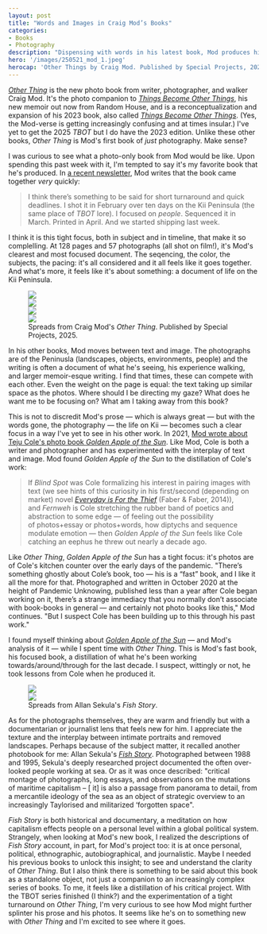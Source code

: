```yaml
---
layout: post
title: "Words and Images in Craig Mod’s Books"
categories:
- Books
- Photography
description: "Dispensing with words in his latest book, Mod produces his most direct work yet."
hero: '/images/250521_mod_1.jpeg'
herocap: 'Other Things by Craig Mod. Published by Special Projects, 2025.'
---
```


[*Other Thing*](https://craigmod.com/books/other_thing/) is the new photo book from writer, photographer, and walker Craig Mod. It's the photo companion to [*Things Become Other Things*](https://craigmod.com/books/things_become_other_things/), his new memoir out now from Random House, and is a reconceptualization and expansion of his 2023 book, also called [*Things Become Other Things*](https://shop.specialprojects.jp/products/things-become-other-things-1st-ed/). (Yes, the Mod-verse is getting increasingly confusing and at times insular.) I've yet to get the 2025 *TBOT* but I do have the 2023 edition. Unlike these other books, *Other Thing* is Mod's first book of *just* photography. Make sense?

I was curious to see what a photo-only book from Mod would be like. Upon spending this past week with it, I'm tempted to say it's my favorite book that he's produced. In [a recent newsletter](https://craigmod.com/roden/105/), Mod writes that the book came together *very* quickly:

> I think there’s something to be said for short turnaround and quick deadlines. I shot it in February over ten days on the Kii Peninsula (the same place of _TBOT_ lore). I focused on _people_. Sequenced it in March. Printed in April. And we started shipping last week.

I think it is this tight focus, both in subject and in timeline, that make it so complelling. At 128 pages and 57 photographs (all shot on film!), it's Mod's clearest and most focused document. The seqencing, the color, the subjects, the pacing: it's all considered and it all feels like it goes together. And what's more, it feels like it's about something: a document of life on the Kii Peninsula.

<figure>

<div class="left"><img src="/images/250521_mod_2.jpeg">
        </div>
<div class="right">
               <img src="/images/250521_mod_3.jpeg">
</div>

<div class="left"><img src="/images/250521_mod_5.jpeg">
        </div>
<div class="right">
               <img src="/images/250521_mod_8.jpeg">
</div>

<figcaption>Spreads from Craig Mod's <i>Other Thing</i>. Published by Special Projects, 2025.</figcaption>

</figure>

In his other books, Mod moves between text and image. The photographs are of the Peninusla (landscapes, objects, environments, people) and the writing is often a document of what he's seeing, his experience walking, and larger memoir-esque writing. I find that times, these can compete with each other. Even the weight on the page is equal: the text taking up similar space as the photos. Where should I be directing my gaze? What does he want me to be focusing on? What am I taking away from this book?

This is not to discredit Mod's prose — which is always great — but with the words gone, the photography — the life on Kii — becomes such a clear focus in a way I've yet to see in his other work. In 2021, [Mod wrote about Teju Cole's photo book *Golden Apple of the Sun*](https://craigmod.com/essays/photos_and_words/). Like Mod, Cole is both a writer and photographer and has experimented with the interplay of text and image. Mod found *Golden Apple of the Sun* to the distillation of Cole's work:

> If _Blind Spot_ was Cole formalizing his interest in pairing images with text (we see hints of this curiosity in his first/second (depending on market) novel [_Everyday is For the Thief_](https://amzn.to/3CR5Zic) (Faber & Faber, 2014)), and _Fernweh_ is Cole stretching the rubber band of poetics and abstraction to some edge — of feeling out the possibility of photos+essay or photos+words, how diptychs and sequence modulate emotion — then _Golden Apple of the Sun_ feels like Cole catching an eephus he threw out nearly a decade ago.

Like *Other Thing*, *Golden Apple of the Sun* has a tight focus: it's photos are of Cole's kitchen counter over the early days of the pandemic. "There’s something ghostly about Cole’s book, too — his is a “fast” book, and I like it all the more for that. Photographed and written in October 2020 at the height of Pandemic Unknowing, published less than a year after Cole began working on it, there’s a strange immediacy that you normally don’t associate with book-books in general — and certainly not photo books like this," Mod continues. "But I suspect Cole has been building up to this through his past work."

I found myself thinking about [*Golden Apple of the Sun*](https://www.mackbooks.us/products/golden-apple-of-the-sun-br-teju-cole) — and Mod's analysis of it — while I spent time with *Other Thing*. This is Mod's fast book, his focused book, a distillation of what he's been working towards/around/through for the last decade. I suspect, wittingly or not, he took lessons from Cole when he produced it. 

<figure>

<div class="left"><img src="/images/250521_mod_6.jpeg">
        </div>
<div class="right">
               <img src="/images/250521_mod_7.jpeg">
</div>
<figcaption>Spreads from Allan Sekula's <i>Fish Story</i>.</figcaption>
</figure>

As for the photographs themselves, they are warm and friendly but with a documentarian or journalist lens that feels new for him. I appreciate the texture and the interplay between intimate portraits and removed landscapes. Perhaps because of the subject matter, it recalled another photobook for me: Allan Sekula's [*Fish Story*](https://www.mackbooks.us/products/fish-story-br-allan-sekula). Photographed between 1988 and 1995, Sekula's deeply researched project documented the often over-looked people working at sea. Or as it was once described: "critical montage of photographs, long essays, and observations on the mutations of maritime capitalism – [ it] is also a passage from panorama to detail, from a mercantile ideology of the sea as an object of strategic overview to an increasingly Taylorised and militarized ‘forgotten space".

*Fish Story* is both historical and documentary, a meditation on how capitalism effects people on a personal level within a global political system. Strangely, when looking at Mod's new book, I realized the descriptions of *Fish Story* account, in part, for Mod's project too: it is at once personal, political, ethnographic, autobiographical, and journalistic. Maybe I needed his previous books to unlock this insight; to see and understand the clarity of *Other Thing*. But I also think there is something to be said about this book as a standalone object, not just a companion to an increasingly complex series of books. To me, it feels like a distillation of his critical project. With the TBOT series finished (I think?) and the experimentation of a tight turnaround on *Other Thing*, I'm very curious to see how Mod might further splinter his prose and his photos. It seems like he's on to something new with *Other Thing* and I'm excited to see where it goes.